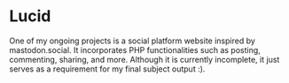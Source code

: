 # Lucid
One of my ongoing projects is a social platform website inspired by mastodon.social. It incorporates PHP functionalities such as posting, commenting, sharing, and more. Although it is currently incomplete, it just serves as a requirement for my final subject output :).

